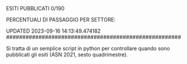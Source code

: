 ESITI PUBBLICATI 0/190 

PERCENTUALI DI PASSAGGIO PER SETTORE:

UPDATED 2023-09-16 14:13:49.474182
###################################################### 

Si tratta di un semplice script in python per controllare quando sono pubblicati gli esiti (ASN 2021, sesto quadrimestre).

